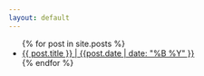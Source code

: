 ```yaml
---
layout: default
---
```


<!-- Directory for the bloggish posts --> 


<ul>
  {% for post in site.posts %}
    <li>
      <a href="{{ post.url }}">{{ post.title }} |  {{post.date | date: "%B %Y" }} </a>
    </li>
  {% endfor %}
</ul>







